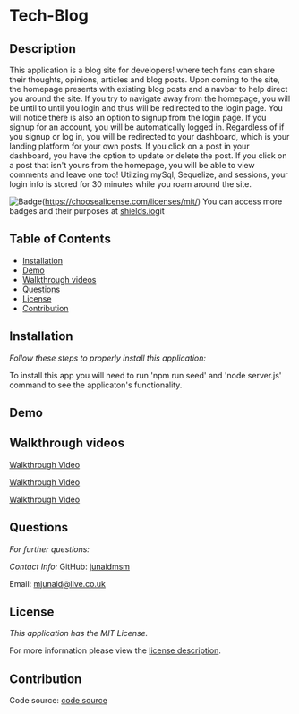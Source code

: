 # Tech-Blog
## Description
This application is a blog site for developers! where tech fans can share their thoughts, opinions, articles and blog posts. Upon coming to the site, the homepage presents with existing blog posts and a navbar to help direct you around the site. If you try to navigate away from the homepage, you will be until to until you login and thus will be redirected to the login page. You will notice there is also an option to signup from the login page. If you signup for an account, you will be automatically logged in. Regardless of if you signup or log in, you will be redirected to your dashboard, which is your landing platform for your own posts. If you click on a post in your dashboard, you have the option to update or delete the post. If you click on a post that isn't yours from the homepage, you will be able to view comments and leave one too! Utilzing mySql, Sequelize, and sessions, your login info is stored for 30 minutes while you roam around the site.


![Badge](https://img.shields.io/badge/license-MITLicense-brightorange)(https://choosealicense.com/licenses/mit/)
You can access more badges and their purposes at [shields.io](https://shields.io)git
## Table of Contents
  * [Installation](#installation)
  * [Demo](#demo)  
  * [Walkthrough videos](#Walkthroughvideos)
  * [Questions](#questions)
  * [License](#license)
  * [Contribution](#contribution)  
    
## Installation

 _Follow these steps to properly install this application:_

   To install this app you will need to run 'npm run seed' and 'node server.js' command to see the applicaton's functionality.

## Demo


  ## Walkthrough videos


  [Walkthrough Video](https://loom.com/embed/94c628659d114993abac01b554676dfb)


  [Walkthrough Video](https://www.loom.com/embed/d94b5405b7ca49b087ba384ab8f5299b)


  [Walkthrough Video](https://www.loom.com/embed/abb07b04a45a401f9637424f693be3b9)


## Questions

 _For further questions:_
  
  
  _Contact Info:_
  GitHub: [junaidmsm](https://github.com/g)

  Email: [mjunaid@live.co.uk](mailto:y)

## License

_This application has the MIT License._
      
  For more information please view the [license description](https://choosealicense.com/licenses/mit/).
  
## Contribution

Code source: [code source](https://github.com/junaidmsm/Tech-Blog)
    

